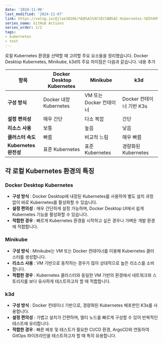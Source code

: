 ```yaml
---
date: '2024-11-06'
last_modified: '2024-11-07'
link: https://velog.io/@jlee38266/%EB%A1%9C%EC%BB%AC-Kubernetes-%ED%99%98%EA%B2%BD-%EB%B9%84%EA%B5%90
series_name: GitHub Actions
series_order: 2/2
tags:
- kubernetes
- test
---
```


로컬 Kubernetes 환경을 선택할 때 고려할 주요 요소들을 정리했습니다. Docker Desktop Kubernetes, Minikube, k3d의 주요 차이점은 다음과 같습니다. 내용 추가

항목 | Docker Desktop Kubernetes | Minikube | k3d  
---|---|---|---  
**구성 방식** | Docker 내장 Kubernetes | VM 또는 Docker 컨테이너 | Docker 컨테이너 기반 K3s  
**설정 편의성** | 매우 간단 | 다소 복잡 | 간단  
**리소스 사용** | 보통 | 높음 | 낮음  
**클러스터 속도** | 빠름 | 비교적 느림 | 매우 빠름  
**Kubernetes 완전성** | 표준 Kubernetes | 표준 Kubernetes | 경량화된 Kubernetes  
  
## 각 로컬 Kubernetes 환경의 특징

### Docker Desktop Kubernetes

  * **구성 방식** : Docker Desktop에 내장된 Kubernetes를 사용하여 별도 설치 과정 없이 바로 Kubernetes를 활성화할 수 있습니다.
  * **설정 편의성** : 매우 간단하게 설정 가능하며, Docker Desktop UI에서 쉽게 Kubernetes 기능을 활성화할 수 있습니다.
  * **적합한 경우** : 빠르게 Kubernetes 환경을 시작하고 싶은 경우나 가벼운 개발 환경에 적합합니다.



### Minikube

  * **구성 방식** : Minikube는 VM 또는 Docker 컨테이너를 이용해 Kubernetes 클러스터를 생성합니다.
  * **리소스 사용** : VM 기반으로 동작하는 경우가 많아 상대적으로 높은 리소스를 소비합니다.
  * **적합한 경우** : Kubernetes 클러스터와 동일한 VM 기반의 환경에서 네트워크와 스토리지를 보다 유사하게 테스트하고자 할 때 적합합니다.



### k3d

  * **구성 방식** : Docker 컨테이너 기반으로, 경량화된 Kubernetes 배포판인 K3s를 사용합니다.
  * **설정 편의성** : 가볍고 설치가 간편하며, 멀티 노드를 빠르게 구성할 수 있어 반복적인 테스트에 유리합니다.
  * **적합한 경우** : 빠른 배포 및 테스트가 필요한 CI/CD 환경, ArgoCD와 연동하여 GitOps 파이프라인을 테스트하고자 할 때 특히 유용합니다.
